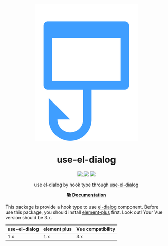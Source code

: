 <p align="center">
  <img src="./logo.webp" alt="use-el-dialog logo"/>
</p>

<h1 align="center">use-el-dialog</h1>

<p align="center">
  <!-- <a href="https://www.npmjs.com/package/use-el-dialog"><img src="https://img.shields.io/badge/vue-3-brightgreen.svg"/> -->
  <a href="https://www.npmjs.com/package/use-el-dialog"><img src="https://img.shields.io/npm/v/use-el-dialog.svg"/> <img src="https://img.shields.io/npm/dm/use-el-dialog.svg"/></a> <a href="https://vuejs.org/"><img src="https://img.shields.io/badge/vue-3-brightgreen.svg"/></a>
</p>

<p align="center">
use el-dialog by hook type through <a href="https://github.com/HuziG/use-el-dialog">use-el-dialog</a>
</p>

<p align="center">
  <a href="https://use-el-dialog.vercel.app/"><b>📚️ Documentation</b></a>
</p>

This package is provide a hook type to use [el-dialog](https://element-plus.org/en-US/component/dialog.html#dialog) component. Before use this package, you should install [element-plus](https://element-plus.org/en-US/component/installation) first. Look out! Your Vue version should be 3.x.

| use-el-dialog | element plus | Vue compatibility |
| ------------ | ------- | ----------------- |
| 1.x          | 1.x  | 3.x               |
